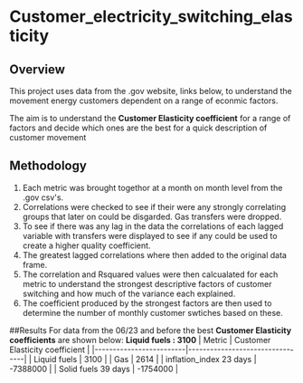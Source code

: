 # Customer_electricity_switching_elasticity

## Overview
This project uses data from the .gov website, links below, to understand the movement energy customers dependent on a range of econmic factors.

The aim is to understand the **Customer Elasticity coefficient** for a range of factors and decide which ones are the best for a quick description of customer movement 

## Methodology 
1. Each metric was brought togethor at a month on month level from the .gov csv's.
2. Correlations were checked to see if their were any strongly correlating groups that later on could be disgarded. Gas transfers were dropped.
3. To see if there was any lag in the data the correlations of each lagged variable with transfers were displayed to see if any could be used to create a higher    quality coefficient.
4. The greatest lagged correlations where then added to the original data frame.
5. The correlation and Rsquared values were then calcualated for each metric to understand the strongest descriptive factors of customer switching and how much of   the variance each explained.
6. The coefficient produced by the strongest factors are then used to determine the number of monthly customer swtiches based on these.

##Results 
For data from the 06/23 and before the best **Customer Elasticity coefficients** are shown below:
**Liquid fuels : 3100**
| Metric                  | Customer Elasticity coefficient |
|-------------------------|---------------------------------|
| Liquid fuels            |     3100                        |
| Gas                     |     2614                        |
| inflation_index 23 days | -7388000                        |
| Solid fuels 39 days     | -1754000                        |
